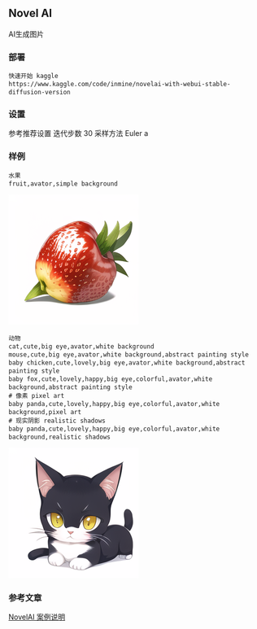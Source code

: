 ## Novel AI
AI生成图片
### 部署
```
快速开始 kaggle
https://www.kaggle.com/code/inmine/novelai-with-webui-stable-diffusion-version
```
### 设置
参考推荐设置 迭代步数 30  采样方法 Euler a
### 样例
```
水果
fruit,avator,simple background
```
![](novelai/00018-803961934-fruit,avator,s.png)
```
动物
cat,cute,big eye,avator,white background
mouse,cute,big eye,avator,white background,abstract painting style
baby chicken,cute,lovely,big eye,avator,white background,abstract painting style
baby fox,cute,lovely,happy,big eye,colorful,avator,white background,abstract painting style
# 像素 pixel art
baby panda,cute,lovely,happy,big eye,colorful,avator,white background,pixel art
# 现实阴影 realistic shadows
baby panda,cute,lovely,happy,big eye,colorful,avator,white background,realistic shadows
```
![](novelai/00037-2094530865-cat,cute,big_.png)

### 参考文章
[NovelAI 案例说明](https://www.yuque.com/longyuye/lmgcwy)
